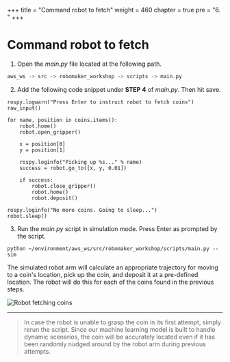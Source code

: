 +++
title = "Command robot to fetch"
weight = 460
chapter = true
pre = "6. "
+++

# Command robot to fetch

1. Open the _main.py_ file located at the following path.

```c
aws_ws -> src -> robomaker_workshop -> scripts -> main.py
```

2. Add the following code snippet under **STEP 4** of _main.py_. Then hit save.

```
rospy.logwarn("Press Enter to instruct robot to fetch coins")
raw_input()

for name, position in coins.items():
    robot.home()
    robot.open_gripper()

    x = position[0]
    y = position[1]

    rospy.loginfo("Picking up %s..." % name)
    success = robot.go_to([x, y, 0.01])

    if success:
        robot.close_gripper()
        robot.home()
        robot.deposit()

rospy.loginfo("No more coins. Going to sleep...")
robot.sleep()
```

3. Run the _main.py_ script in simulation mode. Press Enter as prompted by the script.

```
python ~/environment/aws_ws/src/robomaker_workshop/scripts/main.py --sim
```

The simulated robot arm will calculate an appropriate trajectory for moving to a coin's location, pick up the coin, and deposit it at a pre-defined location. The robot will do this for each of the coins found in the previous steps.

![Robot fetching coins](/robot-fetching.gif?classes=border)

---

> In case the robot is unable to grasp the coin in its first attempt, simply rerun the script. Since our machine learning model is built to handle dynamic scenarios, the coin will be accurately located even if it has been randomly nudged around by the robot arm during previous attempts.

